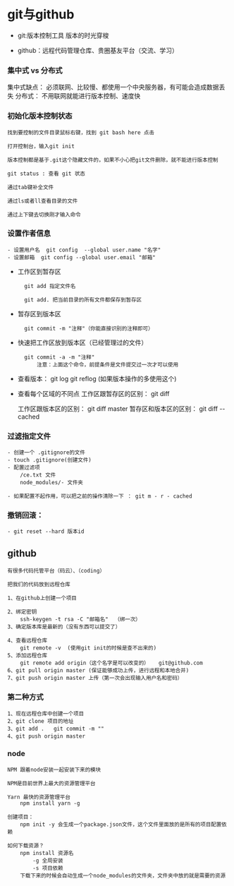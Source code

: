 # git与github

- git:版本控制工具
    版本的时光穿梭
    
- github：远程代码管理仓库、贵圈基友平台（交流、学习）

### 集中式 vs 分布式
  集中式缺点：
    必须联网、比较慢、都使用一个中央服务器，有可能会造成数据丢失
  分布式：
    不用联网就能进行版本控制、速度快

### 初始化版本控制状态
    找到要控制的文件目录鼠标右键，找到 git bash here 点击
   
    打开控制台，输入git init

    版本控制都是基于.git这个隐藏文件的，如果不小心把git文件删除，就不能进行版本控制

    git status : 查看 git 状态

    通过tab键补全文件

    通过ls或者ll查看目录的文件

    通过上下键去切换刚才输入命令
### 设置作者信息
    - 设置用户名  git config  --global user.name "名字"
    - 设置邮箱  git config --global user.email "邮箱"
- 工作区到暂存区

        git add 指定文件名

        git add. 把当前目录的所有文件都保存到暂存区

- 暂存区到版本区

        git commit -m "注释"（你能直接识别的注释即可）

- 快速把工作区放到版本区（已经管理过的文件）

        git commit -a -m "注释"
            注意：上面这个命令，前提条件是文件提交过一次才可以使用

- 查看版本：
    git log
    git reflog  (如果版本操作的多使用这个)
    
- 查看每个区域的不同点
    工作区跟暂存区的区别：
            git diff

    工作区跟版本区的区别：
            git diff master
    暂存区和版本区的区别：
        git diff --cached

### 过滤指定文件
    - 创建一个 .gitignore的文件
    - touch .gitignore(创建文件)
    - 配置过滤项
        /ce.txt 文件
        node_modules/- 文件夹
     
    - 如果配置不起作用，可以把之前的操作清除一下 ： git m - r - cached
### 撤销回滚：
    - git reset --hard 版本id



## github
    有很多代码托管平台（码云）、（coding）

    把我们的代码放到远程仓库

    1、在github上创建一个项目

    2、绑定密钥
        ssh-keygen -t rsa -C "邮箱名"  （绑一次）
    3、确定版本库是最新的（没有东西可以提交了）

    4、查看远程仓库
        git remote -v  (使用git init的时候是查不出来的)
    5、添加远程仓库
        git remote add origin（这个名字是可以改变的）   git@github.com
    6、git pull origin master (保证能够成功上传，进行远程和本地合并)
    7、git push origin master 上传（第一次会出现输入用户名和密码）
### 第二种方式
    1、现在远程仓库中创建一个项目
    2、git clone 项目的地址
    3、git add .   git commit -m ""
    4、git push origin master


### node
    NPM 跟着node安装一起安装下来的模块

    NPM是目前世界上最大的资源管理平台

    Yarn 最快的资源管理平台
        npm install yarn -g

    创建项目：
        npm init -y 会生成一个package.json文件，这个文件里面放的是所有的项目配置依赖

    如何下载资源？
        npm install 资源名 
            -g 全局安装
            -s 项目依赖
        下载下来的时候会自动生成一个node_modules的文件夹，文件夹中放的就是需要的资源